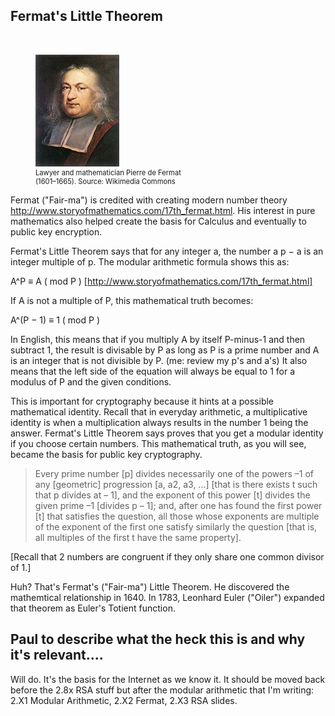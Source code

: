 ## Fermat's Little Theorem 
<br>
<figure class="snippetimg" style="margin: 10 auto;width:50%">
  <img src=".guides/img/Fermat.jpg" alt="Lawyer and mathematician Pierre de Fermat (1601 – 1665) 
*Source: Wikimedia Commons*">
  <figcaption style="font-size: 0.8em; text-align: left;">Lawyer and mathematician Pierre de Fermat (1601–1665). 
 Source: Wikimedia Commons</figcaption>
</figure>

Fermat ("Fair-ma") is credited with creating modern number theory http://www.storyofmathematics.com/17th_fermat.html. His interest in pure mathematics also helped create the basis for Calculus and eventually to public key encryption.

Fermat's Little Theorem says that for any integer a, the number a p − a is an integer multiple of p. The modular arithmetic formula shows this as:

A^P ≡ A ( mod P ) [http://www.storyofmathematics.com/17th_fermat.html]

If A is not a multiple of P, this mathematical truth becomes:

A^(P − 1) ≡ 1 ( mod P )

In English, this means that if you multiply A by itself P-minus-1 and then subtract 1, the result is divisable by P as long as P is a prime number and A is an integer that is not divisible by P. (me: review my p's and a's) It also means that the left side of the equation will always be equal to 1 for a modulus of P and the given conditions.

This is important for cryptography because it hints at a possible mathematical identity. Recall that in everyday arithmetic, a multiplicative identity is when a multiplication always results in the number 1 being the answer. Fermat's Little Theorem says proves that you get a modular identity if you choose certain numbers. This mathematical truth, as you will see, became the basis for public key cryptography.

>Every prime number [p] divides necessarily one of the powers –1 of any [geometric] progression [a, a2, a3, ...] [that is there exists t such that p divides at – 1], and the exponent of this power [t] divides the given prime –1 [divides p – 1]; and, after one has found the first power [t] that satisfies the question, all those whose exponents are multiple of the exponent of the first one satisfy similarly the question [that is, all multiples of the first t have the same property].


[Recall that 2 numbers are congruent if they only share one common divisor of 1.]

Huh? That's Fermat's ("Fair-ma") Little Theorem. He discovered the mathemtical relationship in 1640. In 1783, Leonhard Euler ("Oiler") expanded that theorem as Euler's Totient function.

## Paul to describe what the heck this is and why it's relevant....
Will do. It's the basis for the Internet as we know it. It should be moved back before the 2.8x RSA stuff but after the modular arithmetic that I'm writing: 2.X1 Modular Arithmetic, 2.X2 Fermat, 2.X3 RSA slides.

